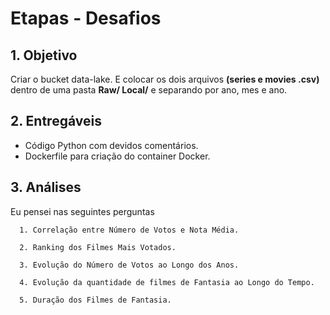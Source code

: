 <!--
# Instruções


Neste arquivo você irá apresentar suas entregas referentes ao desafio final.
O desafio está presente em cada sprint ao longo do estágio. Utilize o diretório "Desafio" para organizar seus artefatos e este README.md para fazer referência aos arquivos de código-fonte e demais entregáveis solicitados.
-->

# Etapas - Desafios

## 1. Objetivo
Criar o bucket data-lake. E colocar os dois arquivos **(series e movies .csv)** dentro de uma pasta **Raw/ Local/** e separando por ano, mes e ano.

## 2. Entregáveis
- Código Python com devidos comentários.
- Dockerfile para criação do container Docker.
## 3. Análises

Eu pensei nas seguintes perguntas

      1. Correlação entre Número de Votos e Nota Média.

      2. Ranking dos Filmes Mais Votados.

      3. Evolução do Número de Votos ao Longo dos Anos.

      4. Evolução da quantidade de filmes de Fantasia ao Longo do Tempo.
   
      5. Duração dos Filmes de Fantasia.
<!--
1. ...
[Etapa II](etapa-2/entrega.txt) -->
